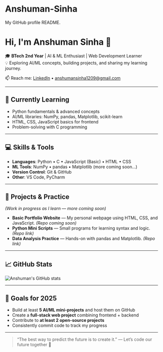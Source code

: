 # Anshuman-Sinha
My GitHub profile README.
# Hi, I'm Anshuman Sinha 👋

🎓 **BTech 2nd Year** | AI & ML Enthusiast | Web Development Learner  
💡 Exploring AI/ML concepts, building projects, and sharing my learning journey.  

📫 Reach me: [LinkedIn](https://www.linkedin.com/in/anshuman-sinha-45ba89319) • anshumansinha1209@gmail.com

---

## 🌱 Currently Learning
- Python fundamentals & advanced concepts
- AI/ML libraries: NumPy, pandas, Matplotlib, scikit-learn
- HTML, CSS, JavaScript basics for frontend
- Problem-solving with C programming

---

## 💻 Skills & Tools
- **Languages**: Python • C • JavaScript (Basic) • HTML • CSS
- **ML Tools**: NumPy • pandas • Matplotlib (more coming soon…)
- **Version Control**: Git & GitHub
- **Other**: VS Code, PyCharm

---

## 🚀 Projects & Practice
*(Work in progress as I learn — more coming soon)*  
- **Basic Portfolio Website** — My personal webpage using HTML, CSS, and JavaScript. *(Repo coming soon)*  
- **Python Mini Scripts** — Small programs for learning syntax and logic. *(Repo link)*  
- **Data Analysis Practice** — Hands-on with pandas and Matplotlib. *(Repo link)*  

---

## 📈 GitHub Stats
![Anshuman's GitHub stats](https://github-readme-stats.vercel.app/api?username=AnshumanSinha12&show_icons=true&theme=tokyonight)

---

## 🎯 Goals for 2025
- Build at least **5 AI/ML mini-projects** and host them on GitHub  
- Create a **full-stack web project** combining frontend + backend  
- Contribute to **at least 2 open-source projects**  
- Consistently commit code to track my progress  

---

> “The best way to predict the future is to create it.” — Let’s code our future together 🚀

